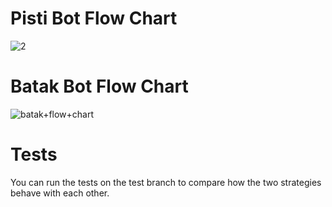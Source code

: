 # Pisti Bot Flow Chart
![2](https://github.com/juzunoglu/pisti_bot/assets/38230713/7de1a37c-0a90-46ae-bf50-7f8f56ba3022)

# Batak Bot Flow Chart
![batak+flow+chart](https://github.com/juzunoglu/pisti_bot/assets/38230713/5a86d563-4468-4d9d-8eca-20de83df4b24)


# Tests
You can run the tests on the test branch to compare how the two strategies behave with each other.

